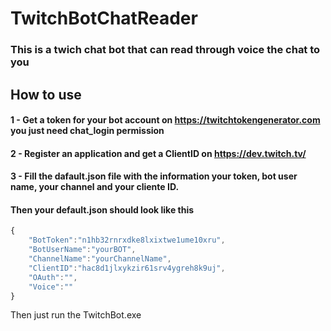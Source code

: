 # TwitchBotChatReader
### This is a twich chat bot that can read through voice the chat to you

## How to use 
#### 1 - Get a token for your bot account on https://twitchtokengenerator.com you just need chat_login permission
#### 2 - Register an application and get a ClientID on https://dev.twitch.tv/ 
#### 3 - Fill the dafault.json file with the information your token, bot user name, your channel and your cliente ID.

#### Then your default.json should look like this 

```javascript
{
	"BotToken":"n1hb32rnrxdke8lxixtwe1ume10xru",
	"BotUserName":"yourBOT",
	"ChannelName":"yourChannelName",
	"ClientID":"hac8d1jlxykzir61srv4ygreh8k9uj",
	"OAuth":"",
	"Voice":""
}
```

Then just run the TwitchBot.exe 
